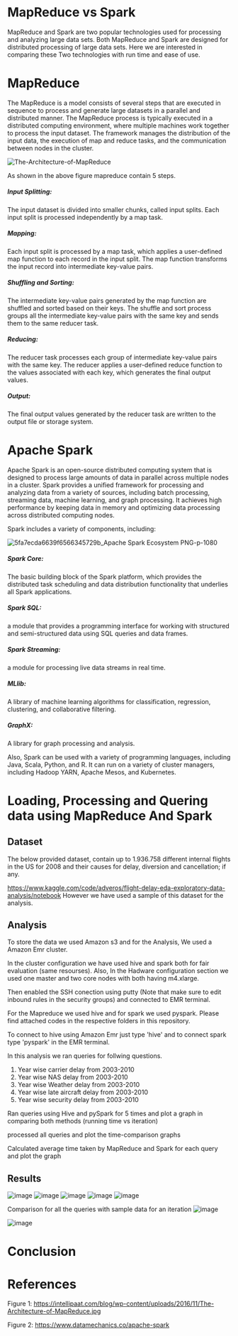# MapReduce vs Spark
MapReduce and Spark are two popular technologies used for processing and analyzing large data sets. Both MapReduce and Spark are designed for distributed processing of large data sets. Here we are interested in comparing these Two technologies with run time and ease of use.

# MapReduce
The MapReduce is a model consists of several steps that are executed in sequence to process and generate large datasets in a parallel and distributed manner.
The MapReduce process is typically executed in a distributed computing environment, where multiple machines work together to process the input dataset. The framework manages the distribution of the input data, the execution of map and reduce tasks, and the communication between nodes in the cluster.

![The-Architecture-of-MapReduce](https://user-images.githubusercontent.com/63199917/224222081-47e41ca4-cccd-495b-8562-a198fa1475b1.jpg)

As shown in the above figure mapreduce contain 5 steps.

##### Input Splitting: 
The input dataset is divided into smaller chunks, called input splits. Each input split is processed independently by a map task.

##### Mapping: 
Each input split is processed by a map task, which applies a user-defined map function to each record in the input split. The map function transforms the input record into intermediate key-value pairs.

##### Shuffling and Sorting: 
The intermediate key-value pairs generated by the map function are shuffled and sorted based on their keys. The shuffle and sort process groups all the intermediate key-value pairs with the same key and sends them to the same reducer task.

##### Reducing: 
The reducer task processes each group of intermediate key-value pairs with the same key. The reducer applies a user-defined reduce function to the values associated with each key, which generates the final output values.

##### Output: 
The final output values generated by the reducer task are written to the output file or storage system.

# Apache Spark 
Apache Spark is an open-source distributed computing system that is designed to process large amounts of data in parallel across multiple nodes in a cluster. 
Spark provides a unified framework for processing and analyzing data from a variety of sources, including batch processing, streaming data, machine learning, and graph processing. It achieves high performance by keeping data in memory and optimizing data processing across distributed computing nodes.

Spark includes a variety of components, including:

![5fa7ecda6639f6566345729b_Apache Spark Ecosystem PNG-p-1080](https://user-images.githubusercontent.com/63199917/224227452-f256e191-9f04-49e1-9dad-94c1628ea1dd.png)

##### Spark Core: 
The basic building block of the Spark platform, which provides the distributed task scheduling and data distribution functionality that underlies all Spark applications.

##### Spark SQL: 
a module that provides a programming interface for working with structured and semi-structured data using SQL queries and data frames.

##### Spark Streaming: 
a module for processing live data streams in real time.

##### MLlib: 
A library of machine learning algorithms for classification, regression, clustering, and collaborative filtering.

##### GraphX: 
A library for graph processing and analysis.

Also, Spark can be used with a variety of programming languages, including Java, Scala, Python, and R. It can run on a variety of cluster managers, including Hadoop YARN, Apache Mesos, and Kubernetes.

# Loading, Processing and Quering data using MapReduce And Spark

## Dataset

The below provided dataset, contain up to 1.936.758 different internal flights in the US for 2008 and their causes for delay, diversion and cancellation; if any.

https://www.kaggle.com/code/adveros/flight-delay-eda-exploratory-data-analysis/notebook
However we have used a sample of this dataset for the analysis.

## Analysis
To store the data we used Amazon s3 and for the Analysis, We used a Amazon Emr cluster.

In the cluster configuration we have used hive and spark both for fair evaluation (same resourses). 
Also, In the Hadware configuration section we used one master and two core nodes with both having m4.xlarge.

Then enabled the SSH conection using putty (Note that make sure to edit inbound rules in the security groups) and connected to EMR terminal.

For the Mapreduce we used hive and for spark we used pyspark.
Please find attached codes in the respective folders in this repository.

To connect to hive using Amazon Emr just type 'hive' and to connect spark type 'pyspark' in the EMR terminal.

In this analysis we ran queries for follwing questions.

  1. Year wise carrier delay from 2003-2010 
  2. Year wise NAS delay from 2003-2010 
  3. Year wise Weather delay from 2003-2010 
  4. Year wise late aircraft delay from 2003-2010 
  5. Year wise security delay from 2003-2010 
  
Ran queries using Hive and pySpark for 5 times and plot a graph in comparing both methods (running time vs iteration) 

processed all queries and plot the time-comparison graphs 

Calculated average time taken by MapReduce and Spark for each query and plot the graph 



## Results

![image](https://user-images.githubusercontent.com/63199917/224236792-2da158c9-6c1b-434c-93d7-ea2b42589df7.png)
![image](https://user-images.githubusercontent.com/63199917/224236805-3a3b3dd3-8b33-46ff-8e04-47f2273c77df.png)
![image](https://user-images.githubusercontent.com/63199917/224236824-c198b003-e0d9-4f61-b4b8-89e6ca1c40e0.png)
![image](https://user-images.githubusercontent.com/63199917/224236849-f3528432-3846-49d7-9d25-ddfc23a1b9e8.png)
![image](https://user-images.githubusercontent.com/63199917/224236877-a721d138-bf19-4a9d-aa55-99531ad09869.png)


Comparison for all the queries with sample data for an iteration
![image](https://user-images.githubusercontent.com/63199917/224237034-606d1ed7-7c5f-445f-b849-166ff45a2250.png)

![image](https://user-images.githubusercontent.com/63199917/224237125-06efbef7-6939-4c4b-a2f2-3040bfbd1bba.png)

# Conclusion


# References

Figure 1: https://intellipaat.com/blog/wp-content/uploads/2016/11/The-Architecture-of-MapReduce.jpg

Figure 2: https://www.datamechanics.co/apache-spark




  

